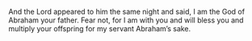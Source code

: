 And the Lord appeared to him the same night and said, I am the God of Abraham your father. Fear not, for I am with you and will bless you and multiply your offspring for my servant Abraham’s sake.
